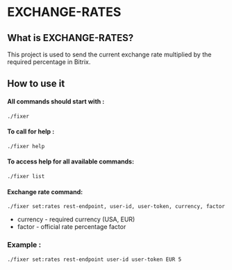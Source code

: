 # EXCHANGE-RATES

## What is EXCHANGE-RATES?
This project is used to send the current exchange rate multiplied by the required percentage in Bitrix.

## How to use it
#### All commands should start with :
`./fixer` 

#### To call for help :
`./fixer help`

#### To access help for all available commands:
`./fixer list`

#### Exchange rate command:
`./fixer set:rates rest-endpoint, user-id, user-token, currency, factor`
 
* currency - required currency (USA, EUR)
* factor - official rate percentage factor

### Example :
`./fixer set:rates rest-endpoint user-id user-token EUR 5`




